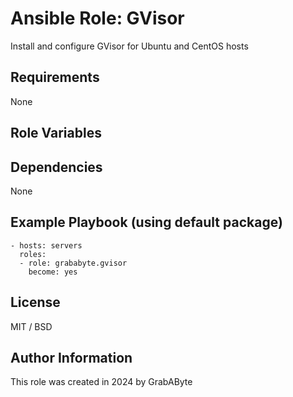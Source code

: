 # Ansible Role: GVisor

Install and configure GVisor for Ubuntu and CentOS hosts

## Requirements
None

## Role Variables
## Dependencies

None

## Example Playbook (using default package)

```
- hosts: servers
  roles:
  - role: grababyte.gvisor
    become: yes
```

## License

MIT / BSD

## Author Information

This role was created in 2024 by GrabAByte
